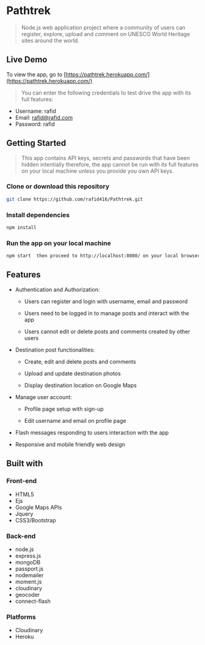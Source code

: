 # Pathtrek
> Node.js web application project where a community of users can register, explore, upload and comment on UNESCO World Heritage sites around the world.

## Live Demo

To view the app, go to [https://pathtrek.herokuapp.com/](https://pathtrek.herokuapp.com/)
> You can enter the following credentials to test drive the app with its full features:
  * Username: rafid
  * Email: rafid@rafid.com
  * Password: rafid

## Getting Started

> This app contains API keys, secrets and passwords that have been hidden intentially therefore, the app cannot be run with its full features on your local machine unless you provide you own API keys.

### Clone or download this repository

```sh
git clone https://github.com/rafid416/Pathtrek.git
```

### Install dependencies

```sh
npm install
```

### Run the app on your local machine

```sh
npm start  then proceed to http://localhost:8080/ on your local browser
```

## Features

* Authentication and Authorization:
  
  * Users can register and login with username, email and password

  * Users need to be logged in to manage posts and interact with the app

  * Users cannot edit or delete posts and comments created by other users

* Destination post functionalities:

  * Create, edit and delete posts and comments

  * Upload and update destination photos

  * Display destination location on Google Maps

* Manage user account:

  * Profile page setup with sign-up
  
  * Edit username and email on profile page

* Flash messages responding to users interaction with the app

* Responsive and mobile friendly web design 


## Built with

### Front-end

* HTML5
* Ejs
* Google Maps APIs
* Jquery
* CSS3/Bootstrap

### Back-end

* node.js
* express.js
* mongoDB
* passport.js
* nodemailer
* moment.js
* cloudinary
* geocoder
* connect-flash

### Platforms

* Cloudinary
* Heroku
